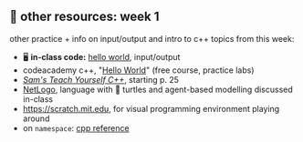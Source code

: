 ## 🤖 other resources: week 1

other practice + info on input/output and intro to c++ topics from this week:
- 🖥️ **in-class code:** [hello world](https://ccny-cpp.neetocode.com/mblount/01K48AG4RETX2BTSN4J9D8RFP9), input/output
- codeacademy c++, "[Hello World](https://www.codecademy.com/courses/learn-c-plus-plus/lessons/cpp-hello-world/exercises/introduction)" (free course, practice labs)
- _[Sam's Teach Yourself C++](http://library.uc.edu.kh/userfiles/pdf/20.Sams%20Teach%20Yourself%20C++%20in%2021%20Days.pdf)_, starting p. 25
- [NetLogo](https://ccl.northwestern.edu/netlogo), language with 🐢 turtles and agent-based modelling discussed in-class
- https://scratch.mit.edu, for visual programming environment playing around
- on `namespace`: [cpp reference](https://en.cppreference.com/w/cpp/language/namespace.html)


